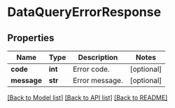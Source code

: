 # DataQueryErrorResponse

## Properties
Name | Type | Description | Notes
------------ | ------------- | ------------- | -------------
**code** | **int** | Error code.  | [optional] 
**message** | **str** | Error message.  | [optional] 

[[Back to Model list]](../README.md#documentation-for-models) [[Back to API list]](../README.md#documentation-for-api-endpoints) [[Back to README]](../README.md)


